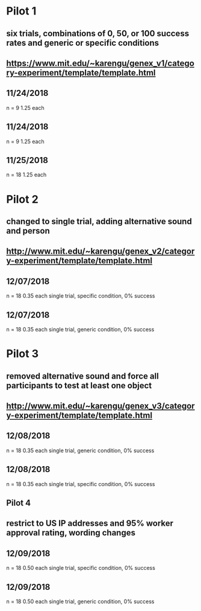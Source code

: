 # Pilot 1

## six trials, combinations of 0, 50, or 100 success rates and generic or specific conditions

## https://www.mit.edu/~karengu/genex_v1/category-experiment/template/template.html

## 11/24/2018
n = 9
1.25 each

## 11/24/2018
n = 9
1.25 each

## 11/25/2018
n = 18
1.25 each

# Pilot 2

## changed to single trial, adding alternative sound and person

## http://www.mit.edu/~karengu/genex_v2/category-experiment/template/template.html

## 12/07/2018
n = 18
0.35 each
single trial, specific condition, 0% success

## 12/07/2018
n = 18
0.35 each
single trial, generic condition, 0% success

# Pilot 3

## removed alternative sound and force all participants to test at least one object

## http://www.mit.edu/~karengu/genex_v3/category-experiment/template/template.html

## 12/08/2018
n = 18
0.35 each
single trial, generic condition, 0% success

## 12/08/2018
n = 18
0.35 each
single trial, specific condition, 0% success

## Pilot 4

## restrict to US IP addresses and 95% worker approval rating, wording changes

## 12/09/2018
n = 18
0.50 each
single trial, specific condition, 0% success

## 12/09/2018
n = 18
0.50 each
single trial, generic condition, 0% success